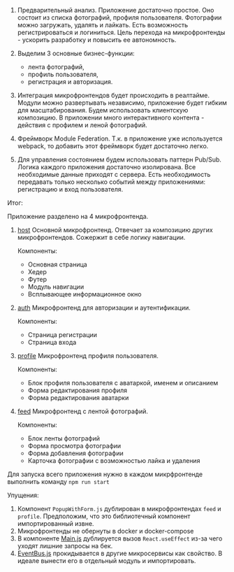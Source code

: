 1. Предварительный анализ.
Приложение достаточно простое. Оно состоит из списка фотографий, профиля пользователя. 
Фотографии можно загружать, удалять и лайкать. Есть возможность регистрироваться и логиниться.
Цель перехода на микрофронтенды - ускорить разработку и повысить ее автономность.

2. Выделим 3 основные бизнес-функции: 
   - лента фотографий, 
   - профиль пользователя, 
   - регистрация и авторизация.

3. Интеграция микрофронтендов будет происходить в реалтайме. Модули можно развертывать независимо, приложение будет гибким для масштабирования.
Будем использовать клиентскую композицию. В приложении много интерактивного контента - действия с профилем и леной фотографий.

4. Фреймворк Module Federation. Т.к. в приложение уже используется webpack, то добавить этот фреймворк будет достаточно легко.
5. Для управления состоянием будем использовать паттерн Pub/Sub. 
Логика каждого приложения достаточно изолирована. Все необходимые данные приходят с сервера.
Есть необходимость передавать только несколько событий между приложениями: регистрацию и вход пользователя.

Итог:

Приложение разделено на 4 микрофронтенда.
1. [host](frontend/microfrontend/host)
Основной микрофронтенд. 
Отвечает за композицию других микрофронтендов. Сожержит в себе логику навигации.

    Компоненты:
   - Основная страница
   - Хедер
   - Футер
   - Модуль навигации
   - Всплывающее информационное окно

2. [auth](frontend/microfrontend/auth)
Микрофронтенд для авторизации и аутентификации.

    Компоненты:
    - Страница регистрации
    - Страница входа

3. [profile](frontend/microfrontend/profile)
Микрофронтенд профиля пользователя.
   
    Компоненты:
    - Блок профиля пользователя с аватаркой, именем и описанием
    - Форма редактирования профиля
    - Форма редактирования аватарки

4. [feed](frontend/microfrontend/feed)
Микрофронтенд с лентой фотографий.

    Компоненты:
    - Блок ленты фотографий
    - Форма просмотра фотографии
    - Форма добавления фотографии
    - Карточка фотографии с возможностью лайка и удаления

Для запуска всего приложения нужно в каждом микрфронтенде выполнить команду
`npm run start`


Упущения:
1. Компонент `PopupWithForm.js` дублирован в микрофронтендах `feed` и `profile`. Предположим, что это библиотечный компонент импортированный извне.
2. Микрофронтенды не обернуты в docker и docker-compose
3. В компоненте [Main.js](frontend/microfrontend/feed/src/components/Main.js) дублируется вызов `React.useEffect` из-за чего уходят лишние запросы на бек.
4. [EventBus.js](frontend/microfrontend/host/src/utils/EventBus.js) прокидывается в другие микросервисы как свойство. В идеале вынести его в отдельный модуль и импортировать.
